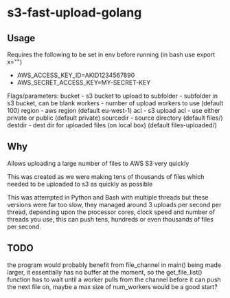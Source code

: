 # s3-fast-upload-golang

## Usage
Requires the following to be set in env before running (in bash use export x="")
- AWS_ACCESS_KEY_ID=AKID1234567890
- AWS_SECRET_ACCESS_KEY=MY-SECRET-KEY

Flags/parameters:
bucket - s3 bucket to upload to
subfolder - subfolder in s3 bucket, can be blank
workers - number of upload workers to use (default 100)
region - aws region (default eu-west-1)
acl - s3 upload acl - use either private or public (default private)
sourcedir - source directory (default files/)
destdir - dest dir for uploaded files (on local box) (default files-uploaded/)


## Why
Allows uploading a large number of files to AWS S3 very quickly

This was created as we were making tens of thousands of files which needed to be uploaded to s3 as quickly as possible

This was attempted in Python and Bash with multiple threads but these versions were far too slow,
they managed around 3 uploads per second per thread,
depending upon the processor cores, clock speed and number of threads you use,
this can push tens, hundreds or even thousands of files per second.

## TODO
the program would probably benefit from file_channel in main() being
made larger, it essentially has no buffer at the moment, so the
get_file_list() function has to wait until a worker pulls from the channel
before it can push the next file on, maybe a max size of num_workers would
be a good start?
